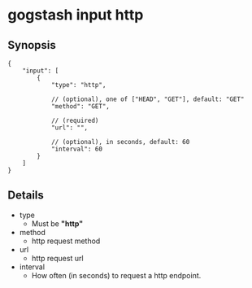 gogstash input http
===================

## Synopsis

```
{
	"input": [
		{
			"type": "http",

			// (optional), one of ["HEAD", "GET"], default: "GET"
			"method": "GET",

			// (required)
			"url": "",

			// (optional), in seconds, default: 60
			"interval": 60
		}
	]
}
```

## Details

* type
	* Must be **"http"**
* method
	* http request method
* url
	* http request url
* interval
	* How often (in seconds) to request a http endpoint.
